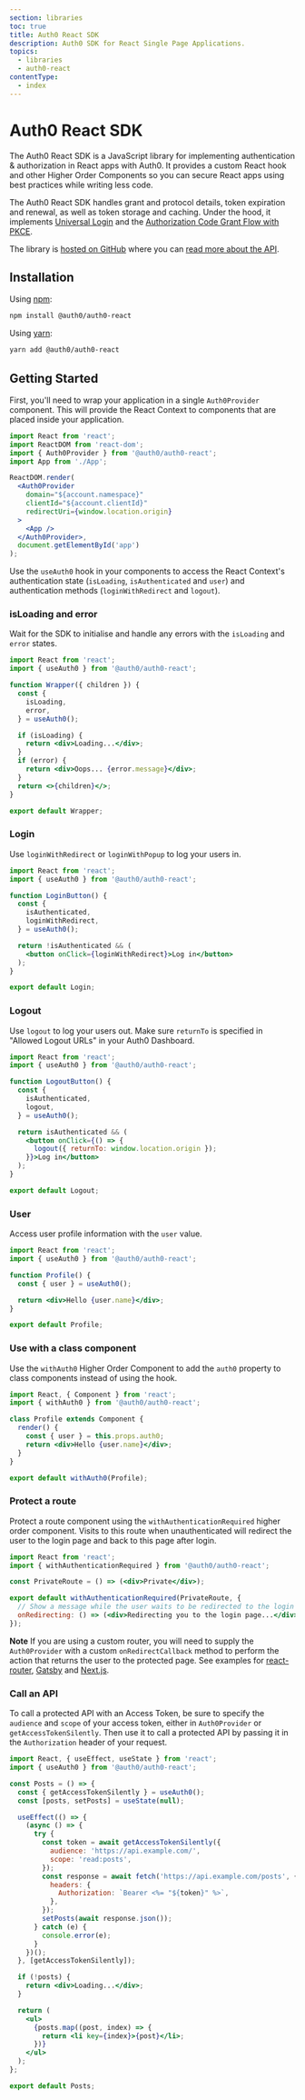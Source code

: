 ```yaml
---
section: libraries
toc: true
title: Auth0 React SDK
description: Auth0 SDK for React Single Page Applications.
topics:
  - libraries
  - auth0-react
contentType:
  - index
---
```


<!-- markdownlint-disable MD041 -->

# Auth0 React SDK


The Auth0 React SDK is a JavaScript library for implementing authentication & authorization in React apps with Auth0. It provides a custom React hook and other Higher Order Components so you can secure React apps using best practices while writing less code.

The Auth0 React SDK handles grant and protocol details, token expiration and renewal, as well as token storage and caching. Under the hood, it implements [Universal Login](/universal-login) and the [Authorization Code Grant Flow with PKCE](/api-auth/tutorials/authorization-code-grant-pkce).

The library is [hosted on GitHub](https://github.com/auth0/auth0-react) where you can [read more about the API](https://auth0.github.io/auth0-react/).

## Installation

Using [npm](https://npmjs.org):

```sh
npm install @auth0/auth0-react
```

Using [yarn](https://yarnpkg.com):

```sh
yarn add @auth0/auth0-react
```

## Getting Started

First, you'll need to wrap your application in a single `Auth0Provider` component. This will provide the React Context to components that are placed inside your application.

```jsx
import React from 'react';
import ReactDOM from 'react-dom';
import { Auth0Provider } from '@auth0/auth0-react';
import App from './App';

ReactDOM.render(
  <Auth0Provider
    domain="${account.namespace}"
    clientId="${account.clientId}"
    redirectUri={window.location.origin}
  >
    <App />
  </Auth0Provider>,
  document.getElementById('app')
);
```

Use the `useAuth0` hook in your components to access the React Context's authentication state (`isLoading`, `isAuthenticated` and `user`) and authentication methods (`loginWithRedirect` and `logout`).

### isLoading and error

Wait for the SDK to initialise and handle any errors with the `isLoading` and `error` states.

```jsx
import React from 'react';
import { useAuth0 } from '@auth0/auth0-react';

function Wrapper({ children }) {
  const {
    isLoading,
    error,
  } = useAuth0();

  if (isLoading) {
    return <div>Loading...</div>;
  }
  if (error) {
    return <div>Oops... {error.message}</div>;
  }
  return <>{children}</>;
}

export default Wrapper;
```

### Login

Use `loginWithRedirect` or `loginWithPopup` to log your users in.

```jsx
import React from 'react';
import { useAuth0 } from '@auth0/auth0-react';

function LoginButton() {
  const {
    isAuthenticated,
    loginWithRedirect,
  } = useAuth0();

  return !isAuthenticated && (
    <button onClick={loginWithRedirect}>Log in</button>
  );
}

export default Login;
```

### Logout

Use `logout` to log your users out. Make sure `returnTo` is specified in "Allowed Logout URLs" in your Auth0 Dashboard.

```jsx
import React from 'react';
import { useAuth0 } from '@auth0/auth0-react';

function LogoutButton() {
  const {
    isAuthenticated,
    logout,
  } = useAuth0();

  return isAuthenticated && (
    <button onClick={() => {
      logout({ returnTo: window.location.origin });
    }}>Log in</button>
  );
}

export default Logout;
```

### User

Access user profile information with the `user` value. 

```jsx
import React from 'react';
import { useAuth0 } from '@auth0/auth0-react';

function Profile() {
  const { user } = useAuth0();

  return <div>Hello {user.name}</div>;
}

export default Profile;
```

### Use with a class component

Use the `withAuth0` Higher Order Component to add the `auth0` property to class components instead of using the hook.

```jsx
import React, { Component } from 'react';
import { withAuth0 } from '@auth0/auth0-react';

class Profile extends Component {
  render() {
    const { user } = this.props.auth0;
    return <div>Hello {user.name}</div>;
  }
}

export default withAuth0(Profile);
```

### Protect a route

Protect a route component using the `withAuthenticationRequired` higher order component. Visits to this route when unauthenticated will redirect the user to the login page and back to this page after login.

```jsx
import React from 'react';
import { withAuthenticationRequired } from '@auth0/auth0-react';

const PrivateRoute = () => (<div>Private</div>);

export default withAuthenticationRequired(PrivateRoute, {
  // Show a message while the user waits to be redirected to the login page.
  onRedirecting: () => (<div>Redirecting you to the login page...</div>)
});
```

**Note** If you are using a custom router, you will need to supply the `Auth0Provider` with a custom `onRedirectCallback` method to perform the action that returns the user to the protected page. See examples for [react-router](https://github.com/auth0/auth0-react/blob/master/EXAMPLES.md#1-protecting-a-route-in-a-react-router-dom-app), [Gatsby](https://github.com/auth0/auth0-react/blob/master/EXAMPLES.md#2-protecting-a-route-in-a-gatsby-app) and [Next.js](https://github.com/auth0/auth0-react/blob/master/EXAMPLES.md#3-protecting-a-route-in-a-nextjs-app-in-spa-mode).

### Call an API

To call a protected API with an Access Token, be sure to specify the `audience` and `scope` of your access token, either in `Auth0Provider` or `getAccessTokenSilently`. Then use it to call a protected API by passing it in the `Authorization` header of your request.

```jsx
import React, { useEffect, useState } from 'react';
import { useAuth0 } from '@auth0/auth0-react';

const Posts = () => {
  const { getAccessTokenSilently } = useAuth0();
  const [posts, setPosts] = useState(null);

  useEffect(() => {
    (async () => {
      try {
        const token = await getAccessTokenSilently({
          audience: 'https://api.example.com/',
          scope: 'read:posts',
        });
        const response = await fetch('https://api.example.com/posts', {
          headers: {
            Authorization: `Bearer <%= "${token}" %>`,
          },
        });
        setPosts(await response.json());
      } catch (e) {
        console.error(e);
      }
    })();
  }, [getAccessTokenSilently]);

  if (!posts) {
    return <div>Loading...</div>;
  }

  return (
    <ul>
      {posts.map((post, index) => {
        return <li key={index}>{post}</li>;
      })}
    </ul>
  );
};

export default Posts;
```
